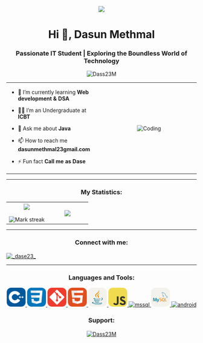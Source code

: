 <p align="center" ><img  src = "https://github.com/7oSkaaa/7oSkaaa/blob/main/Images/about_me.gif?raw=true" width = 100px></p>
<h1 align="center">Hi 👋, Dasun Methmal</h1>
<h3 align="center">Passionate IT Student | Exploring the Boundless World of Technology</h3>
<p align="center"> <img src="https://komarev.com/ghpvc/?username=Dass23M&label=Profile%20views&color=0e75b6&style=flat" alt="Dass23M" /> </p>

<table align="center">
<tr border="none">
<td width="50%" align="left">
  
- 🌱 I’m currently learning **Web development & DSA**

- 🧑‍🎓 I’m an Undergraduate at **ICBT**

- 💬 Ask me about **Java**

- 📫 How to reach me **dasunmethmal23gmail.com**
  
- ⚡ Fun fact **Call me as Dase**

</td>
<td width="50%" align="center">

  <img align="center" alt="Coding" width="450" src="https://repository-images.githubusercontent.com/588181932/e36ec678-7984-4cdd-8e4c-a3932772ff8e">

  
  </td>
</tr>
</table>

---

<h3 align="center">My Statistics:</h3>
<p align="center">
<table align="center">
<tr border="none">
<td width="50%" align="center">
  
  <img  align="center"  src="https://github-readme-stats.vercel.app/api?username=Dass23M&theme=dark&show_icons=true&count_private=true" />
  <br></br>
  <img  title="🔥 Get streak stats for your profile at git.io/streak-stats" alt="Mark streak" src="https://github-readme-streak-stats.herokuapp.com/?user=Dass23M&theme=dark&hide_border=false" /> 
</td>
<td width="50%" align="center">

  <img  align="center"  src="https://github-readme-stats.anuraghazra1.vercel.app/api/top-langs/?username=Dass23M&theme=dark&hide_border=false&no-bg=true&no-frame=true&langs_count=10"/>

  
  </td>
</tr>
</table>

---

<h3 align="center">Connect with me:</h3>
<p align="center">

<a href="https://www.instagram.com/_dase23_/" target="blank"><img align="center" src="https://www.edigitalagency.com.au/wp-content/uploads/new-Instagram-icon-png-full-colour.png" alt="_dase23_" height="50" width="50" /></a>
</p>

---

<h3 align="center">Languages and Tools:</h3>
<p align="center">  <a href="https://www.w3schools.com/cpp/" target="_blank" rel="noreferrer"> <img src="https://github.com/tandpfun/skill-icons/blob/main/icons/CPP.svg" alt="cplusplus" width="50" height="50"/> </a> <a href="https://www.w3schools.com/css/" target="_blank" rel="noreferrer"> <img src="https://github.com/tandpfun/skill-icons/blob/main/icons/CSS.svg" alt="css3" width="50" height="50"/> </a> <a href="https://git-scm.com/" target="_blank" rel="noreferrer"> <img src="https://github.com/tandpfun/skill-icons/blob/main/icons/Git.svg" alt="git" width="50" height="50"/> </a> <a href="https://www.w3.org/html/" target="_blank" rel="noreferrer"> <img src="https://github.com/tandpfun/skill-icons/blob/main/icons/HTML.svg" alt="html5" width="50" height="50"/> </a> <a href="https://www.java.com" target="_blank" rel="noreferrer"> <img src="https://github.com/tandpfun/skill-icons/blob/main/icons/Java-Light.svg" alt="java" width="50" height="50"/> </a> <a href="https://developer.mozilla.org/en-US/docs/Web/JavaScript" target="_blank" rel="noreferrer"> <img src="https://github.com/tandpfun/skill-icons/blob/main/icons/JavaScript.svg" alt="javascript" width="50" height="50"/> </a> <a href="https://www.microsoft.com/en-us/sql-server" target="_blank" rel="noreferrer"> <img src="https://github.com/Dass23M/skill-icons/blob/Dass23M/icons/microsoftSQL.svg" alt="mssql" width="50" height="50"/> </a> <a href="https://www.mysql.com/" target="_blank" rel="noreferrer"> <img src="https://github.com/tandpfun/skill-icons/blob/main/icons/MySQL-Light.svg" alt="mysql" width="50" height="50"/> </a> <a href="https://developer.android.com" target="_blank" rel="noreferrer"> <img src="https://github.com/Dass23M/skill-icons/blob/main/icons/AndroidStudio-Light.svg" alt="android" width="50" height="50"/> </a> <a 

---

<h3 align="center">Support:</h3>
<p align="center"><a href="https://www.buymeacoffee.com/Dass23M"> <img align="center" src="https://cdn.buymeacoffee.com/buttons/v2/default-yellow.png" height="50" width="210" alt="Dass23M" /></a></p>
